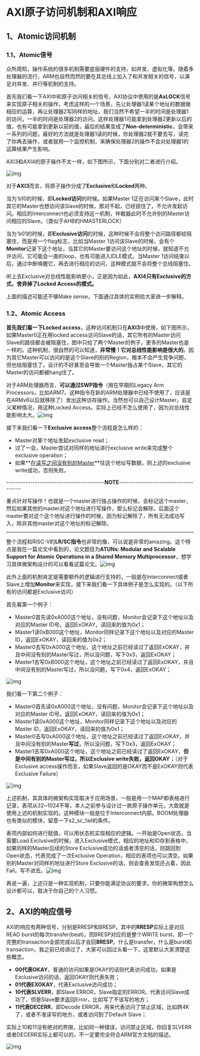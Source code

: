 # AXI原子访问机制和AXI响应

## 1、Atomic访问机制

### 1.1、Atomic信号

众所周知，操作系统的很多机制需要底层硬件的支持，如并发、虚拟化等。随着多处理器的流行，ARM也自然而然的要在其总线上加入了和并发相关的信号，以满足对并发、并行等机制的支持。

首先我们看一下AXI中和原子访问相关的信号，AXI协议中使用的是**AxLOCK**信号来实现原子相关的操作，考虑这样的一个场景，先让处理器1读某个地址的数据做相应的运算，再让处理器2写同样的地址，我们当然不希望一半的时间是处理器1的访问，一半的时间是处理器2的访问，这样处理器1可能拿到处理器2更新以后的值，也有可能拿到更新以前的值，最后的结果变成了**Non-deterministic**，会带来一系列的问题，最好的方法就是处理器1读的时候，你处理器2就不要去写，读完了你再去操作，或者就用一个监控机制，来确保处理器2的操作不会对处理器1的运算结果产生影响。

AXI3和AXI4的原子操作不太一样，如下图所示，下面分别对二者进行介绍。

![img](D:\lqh\Typora\图片\v2-0ba883dfdca30549c2521ea5dfe52384_720w.webp)

对于**AXI3**而言，将原子操作分成了**Exclusive**和**Locked**两种。

当为'b10的时候，即**Locked访问**的时候。如果Master 1正在访问某个Slave，此时其它的Master也想访问该Slave的时候，那对不起，已经锁住了，不允许发起访问。相应的Interconnect也必须支持这一机制，仲裁器此时不允许别的Master访问相应的Slave。（类似于AHB的HMASTERLOCK）

当为'b01的时候，即**Exclusive访问**的时候，这种时候不会将整个访问路径都给阻塞住，而是用一个flag标志，比如当Master 1访问该Slave的时候，会有个**Monitor**记录下这个地址，当其它的Master要访问这个地址的时候，就知道不允许访问，它可能会一直的loop，也有可能进入IDLE模式，当Master 1访问结束以后，通过中断唤醒它，再去进行相应的访问，这种模式就不会将整个总线阻塞住。

听上去Exclusive对总线性能影响更小，正是因为如此，**AXI4只有Exclusive的方式，舍弃掉了Locked Access的模式。**

上面的描述可能还不够Make sense，下面通过具体的实例给大家进一步解释。

### 1.2、Atomic Access

**首先我们看一下Locked access**，这种访问机制只在**AXI3**中使用，如下图所示，如果Master0正在用locked access访问Slave的话，其它所有的Master访问Slave的路径都会被阻塞住，图中只给了两个Master的例子，更多的Master也是一样的。这种机制，很自然的可以知道，**非常慢！它对总线性能影响是很大的**。因为其它Master可以访问的是这个Slave的别的Region，根本不会产生竞争问题，但也给阻塞住了。设计的不好甚至会导致一个Master独占某个Slave，其它的Master的访问都被hang住了。

对于ARM处理器而言、**可以通过SWP指令**（用在早期的Legacy Arm Processors，比如ARM7，这种指令在新的ARM处理器中已经不使用了，应该是在ARMv6以后就移除了）发出这种访存操作。当然也可以自己设计Master，自定义某种情况，用这种Locked Access。实际上已经不怎么使用了，因为对总线性能影响太大。![img](D:\lqh\Typora\图片\v2-e6df376f5d2a03cea61406843445f31c_720w.webp)

接下来我们看一下**Exclusive access**整个流程是怎么样的：

- Master对某个地址发起exclusive read；
- 过了一会，Master尝试对同样的地址进行exclusive write来完成整个exclusive operation；
- 如果**<u>在读写之间没有别的Master</u>**往这个地址写数据，则上述的exclusive write成功，否则失败。

-----------------------------------------**NOTE**-------------------------------------

重点针对写操作！也就是一个master进行独占操作的时候，会标记这个master，然后如果其他的master对这个地址进行写操作，那么标记会解除，后面这个master要对这个这个地址进行操作的时候，因为标记解除了，所有无法成功写入，除非其他master对这个地址的标记解除。

---------------------------

整个流程和RISC-V的**LR/SC指令**也非常的像，可以说是非常的amazing。这个特点是我在一篇论文中看到的，论文题目为**ATUNs: Modular and Scalable Support for Atomic Operations in a Shared Memory Multiprocessor**，想学习具体微架构设计的可以看看这篇论文。![img](D:\lqh\Typora\图片\v2-1f02877f7257ac8a2dcf28c388b72d3d_720w.webp)

此外上面的机制肯定是需要额外的逻辑进行支持的，一般是在Interconnect或者Slave上增加**Monitor**来实现，接下来我们看一下具体例子是怎么实现的。（以下所有的访问都是Exclusive访问）

首先看第一个例子：

- Master0首先读0xA000这个地址，没有问题，Monitor会记录下这个地址以及对应的Master ID号。返回ExOKAY，读回来的值为0x1；
- Master1读0xB000这个地址，Monitor同样记录下这个地址以及对应的Master ID，返回ExOKAY，读回来的值为0x2；
- Master0去写0xA000这个地址，这个地址之前已经读过了返回ExOKAY，并且中间没有别的Master写过，所以没问题，写下0x3，返回ExOKAY；
- Master1去写0xB000这个地址，这个地址之前已经读过了返回ExOKAY，并且中间没有别的Master写过，所以没问题，写下0x4，返回ExOKAY；

![img](D:\lqh\Typora\图片\v2-dbee69f22db6df610ad0bc92741c2a9f_720w.webp)

我们看一下第二个例子：

- Master0首先读0xA000这个地址，没有问题，Monitor会记录下这个地址以及对应的Master ID号。返回ExOKAY，读回来的值为0x1；
- Master1读0xA000这个地址，Monitor同样记录下这个地址以及对应的Master ID，返回ExOKAY，读回来的值为0x1；
- Master0去写0xA000这个地址，这个地址之前已经读过了返回ExOKAY，并且中间没有别的Master**写过**，所以没问题，写下0x3，返回ExOKAY；
- Master1去写0xA000这个地址，这个地址之前已经读过了返回ExOKAY，**但是中间有别的Master写过，所以Exclusive write失败，返回OKAY**；（对于Exclusive access操作而言，如果Slave返回的是OKAY而不是ExOKAY则代表Exclusive Failure）

![img](D:\lqh\Typora\图片\v2-24623adac725dc81f647035ba0b45afa_720w.webp)

上述机制，其具体的微架构实现取决于应用场景，一般是用一个MAP即表格进行记录，表项从32~1024不等，本人之前参与设计过一款原子操作单元，大致就是使用上述的机制实现的。这种模块一般是位于Interconnect内部。BOOM处理器也有类似的模块，留意一下s2_sc_fail的条件。

表项内部如何进行赋值，可以用状态机实现相应的逻辑。一开始是Open状态，当需要Load Exclusive的时候，进入Exclusive模式，相应的地址和ID存到表格中，如果同样的Master后续的Store Exclusive成功的话或者清空的话，则跳回到Open状态，代表完成了一次Exclusive Operation，相应的表项也可以清空。如果别的Master对同样的地址进行Store Exclusive的话，则会查表发现还占着，因此Fail，写不进去。![img](D:\lqh\Typora\图片\v2-b8a4cda6515340baa2261bde457387d2_720w.webp)

再说一遍，上述只是一种实现机制，只要你能满足协议的要求，你的微架构想怎么设计都可以，取决于你自己的个人习惯。

## 2、AXI的响应信号

AXI的响应有两种信号，分别是RRESP和BRESP。其中的**RRESP**实际上是对应READ burst的每次transfer(beat)，而BRESP对应的是整个WRITE burst，即一个完整的transaction全部完成以后才会回**BRESP**。什么是transfer，什么是burst和transaction，我之前已经讲过了，大家可以回过头看一下，这里默认大家清楚这些概念。

- **00代表OKAY**，普通的访问如果是OKAY的话则代表访问成功，如果是Exclusive访问的话，返回OKAY则代表失败；
- **01代表EXOKAY**，代表Exclusive访问成功；
- **10代表SLVERR**，即Slave ERROR，Slave指定的ERROR。代表访问Slave成功了，但是Slave要求返回Error，比如写了不该写的地方；
- **11代表DECERR**，即Decode ERROR，用来代表访问了禁止区域，比如跨4K了，或者不准读写的地方，或者访问到了Default Slave；

实际上10和11没有绝对的界限，比如同一种错误，访问禁止区域，你回复SLVERR或者DECERR实际上都可以的，不一定要完全符合ARM官方文档的描述。

![img](D:\lqh\Typora\图片\v2-b773274d6d710df5d7ea5863690ec798_720w.webp)
